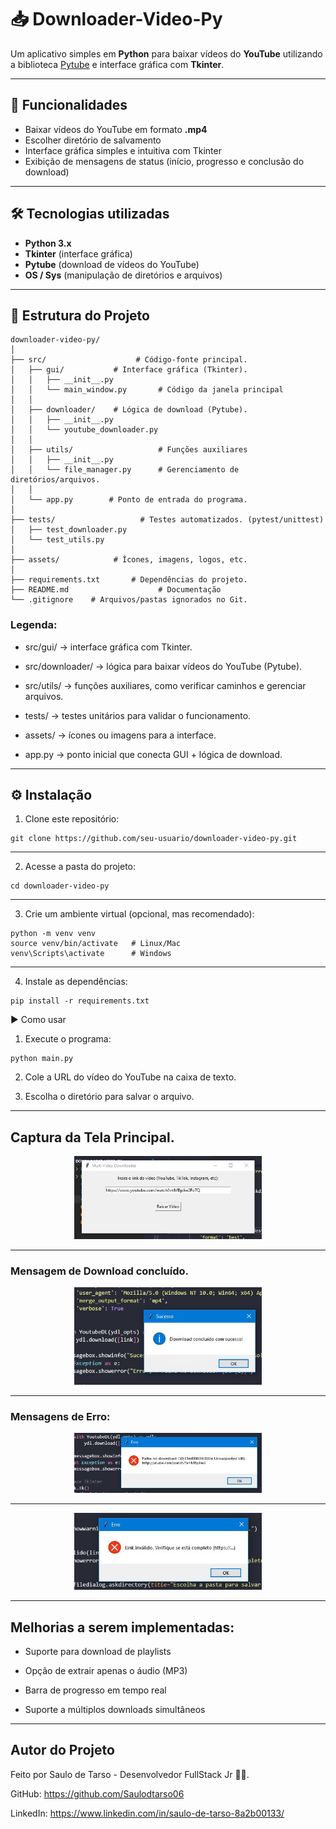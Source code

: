 # 📥 Downloader-Video-Py

Um aplicativo simples em **Python** para baixar vídeos do **YouTube** utilizando a biblioteca [Pytube](https://pytube.io/) e interface gráfica com **Tkinter**.

---

## 🚀 Funcionalidades

- Baixar vídeos do YouTube em formato **.mp4**
- Escolher diretório de salvamento
- Interface gráfica simples e intuitiva com Tkinter
- Exibição de mensagens de status (início, progresso e conclusão do download)

---

## 🛠️ Tecnologias utilizadas

- **Python 3.x**
- **Tkinter** (interface gráfica)
- **Pytube** (download de vídeos do YouTube)
- **OS / Sys** (manipulação de diretórios e arquivos)

---

## 📂 Estrutura do Projeto

```
downloader-video-py/
│
├── src/                    # Código-fonte principal.
│   ├── gui/           # Interface gráfica (Tkinter).
│   │   ├── __init__.py
│   │   └── main_window.py       # Código da janela principal
│   │
│   ├── downloader/    # Lógica de download (Pytube).
│   │   ├── __init__.py
│   │   └── youtube_downloader.py
│   │
│   ├── utils/                   # Funções auxiliares
│   │   ├── __init__.py
│   │   └── file_manager.py      # Gerenciamento de diretórios/arquivos.
│   │
│   └── app.py        # Ponto de entrada do programa.
│
├── tests/                   # Testes automatizados. (pytest/unittest)
│   ├── test_downloader.py
│   └── test_utils.py
│
├── assets/            # Ícones, imagens, logos, etc.
│
├── requirements.txt       # Dependências do projeto.
├── README.md                    # Documentação 
└── .gitignore    # Arquivos/pastas ignorados no Git.

```
### Legenda:

* src/gui/ → interface gráfica com Tkinter.

* src/downloader/ → lógica para baixar vídeos do YouTube (Pytube).

* src/utils/ → funções auxiliares, como verificar caminhos e gerenciar arquivos.

* tests/ → testes unitários para validar o funcionamento.

* assets/ → ícones ou imagens para a interface.

* app.py → ponto inicial que conecta GUI + lógica de download.
---

## ⚙️ Instalação

1. Clone este repositório:

```
git clone https://github.com/seu-usuario/downloader-video-py.git
```
---
 2. Acesse a pasta do projeto:

```
cd downloader-video-py
```
---
3. Crie um ambiente virtual (opcional, mas recomendado):

```
python -m venv venv
source venv/bin/activate   # Linux/Mac
venv\Scripts\activate      # Windows
```
---
4. Instale as dependências:

```
pip install -r requirements.txt
```

▶️ Como usar

1. Execute o programa:

```
python main.py
```
2. Cole a URL do vídeo do YouTube na caixa de texto.

3. Escolha o diretório para salvar o arquivo.
---

## Captura da Tela Principal.

<div align="center">
  <img src="picture/painel.JPG" alt="Descrição da Imagem" width="300"/>
</div>

---

### Mensagem de Download concluído.

<div align="center">
  <img src="picture/download-concluido.JPG" alt="download-concluido" width="300"/>
</div>

---

### Mensagens de Erro:

<div align="center">
  <img src="picture/falha-download.JPG" alt="falha-download" width="300"/>
</div>

---

<div align="center">
  <img src="picture/link-invalido.JPG" alt="link-invalido" width="300"/>
</div>

---

## Melhorias a serem implementadas:

* Suporte para download de playlists

* Opção de extrair apenas o áudio (MP3)

* Barra de progresso em tempo real

* Suporte a múltiplos downloads simultâneos

---
## Autor do Projeto

Feito por Saulo de Tarso - Desenvolvedor FullStack Jr 👨‍💻.

GitHub: https://github.com/Saulodtarso06

LinkedIn: https://www.linkedin.com/in/saulo-de-tarso-8a2b00133/